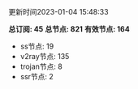 更新时间2023-01-04 15:48:33

**总订阅: 45**
**总节点: 821**
**有效节点: 164**
- ss节点: 19
- v2ray节点: 135
- trojan节点: 8
- ssr节点: 2
